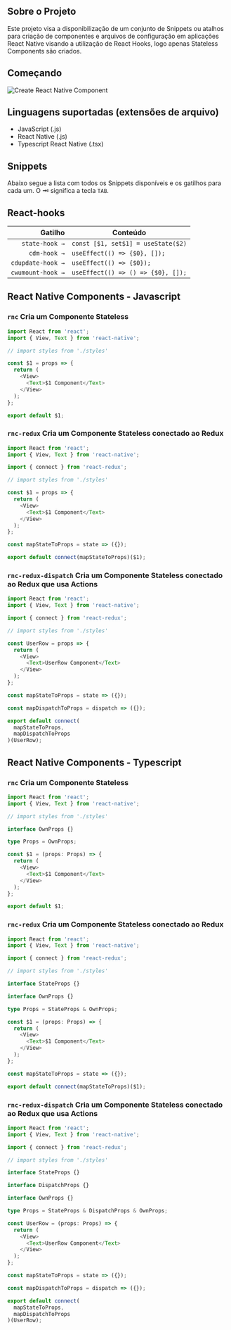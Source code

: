 ## Sobre o Projeto

Este projeto visa a disponibilização de um conjunto de Snippets ou atalhos para criação de componentes e arquivos de configuração em aplicações React Native visando a utilização de React Hooks, logo apenas Stateless Components são criados.

## Começando

![Create React Native Component](https://raw.githubusercontent.com/Rocketseat/rocketseat-vscode-react-native-snippets/master/images/component.gif)

## Linguagens suportadas (extensões de arquivo)

- JavaScript (.js)
- React Native (.js)
- Typescript React Native (.tsx)

## Snippets

Abaixo segue a lista com todos os Snippets disponíveis e os gatilhos para cada um. O **⇥** significa a tecla `TAB`.

## React-hooks

|           Gatilho | Conteúdo                           |
| ----------------: | ---------------------------------- |
|    `state-hook →` | `const [$1, set$1] = useState($2)` |
|      `cdm-hook →` | `useEffect(() => {$0}, []);`       |
| `cdupdate-hook →` | `useEffect(() => {$0});`           |
| `cwumount-hook →` | `useEffect(() => () => {$0}, []);` |

## React Native Components - Javascript

### `rnc` Cria um Componente **Stateless**

```javascript
import React from 'react';
import { View, Text } from 'react-native';

// import styles from './styles'

const $1 = props => {
  return (
    <View>
      <Text>$1 Component</Text>
    </View>
  );
};

export default $1;
```

### `rnc-redux` Cria um Componente **Stateless** conectado ao **Redux**

```javascript
import React from 'react';
import { View, Text } from 'react-native';

import { connect } from 'react-redux';

// import styles from './styles'

const $1 = props => {
  return (
    <View>
      <Text>$1 Component</Text>
    </View>
  );
};

const mapStateToProps = state => ({});

export default connect(mapStateToProps)($1);
```

### `rnc-redux-dispatch` Cria um Componente **Stateless** conectado ao **Redux** que usa **Actions**

```javascript
import React from 'react';
import { View, Text } from 'react-native';

import { connect } from 'react-redux';

// import styles from './styles'

const UserRow = props => {
  return (
    <View>
      <Text>UserRow Component</Text>
    </View>
  );
};

const mapStateToProps = state => ({});

const mapDispatchToProps = dispatch => ({});

export default connect(
  mapStateToProps,
  mapDispatchToProps
)(UserRow);
```

## React Native Components - Typescript

### `rnc` Cria um Componente **Stateless**

```ts
import React from 'react';
import { View, Text } from 'react-native';

// import styles from './styles'

interface OwnProps {}

type Props = OwnProps;

const $1 = (props: Props) => {
  return (
    <View>
      <Text>$1 Component</Text>
    </View>
  );
};

export default $1;
```

### `rnc-redux` Cria um Componente **Stateless** conectado ao **Redux**

```ts
import React from 'react';
import { View, Text } from 'react-native';

import { connect } from 'react-redux';

// import styles from './styles'

interface StateProps {}

interface OwnProps {}

type Props = StateProps & OwnProps;

const $1 = (props: Props) => {
  return (
    <View>
      <Text>$1 Component</Text>
    </View>
  );
};

const mapStateToProps = state => ({});

export default connect(mapStateToProps)($1);
```

### `rnc-redux-dispatch` Cria um Componente **Stateless** conectado ao **Redux** que usa **Actions**

```ts
import React from 'react';
import { View, Text } from 'react-native';

import { connect } from 'react-redux';

// import styles from './styles'

interface StateProps {}

interface DispatchProps {}

interface OwnProps {}

type Props = StateProps & DispatchProps & OwnProps;

const UserRow = (props: Props) => {
  return (
    <View>
      <Text>UserRow Component</Text>
    </View>
  );
};

const mapStateToProps = state => ({});

const mapDispatchToProps = dispatch => ({});

export default connect(
  mapStateToProps,
  mapDispatchToProps
)(UserRow);
```
